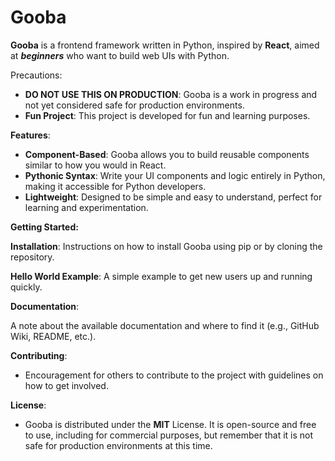 # Gooba
 
**Gooba** is a frontend framework written in Python, inspired by **React**, aimed at ***beginners*** who want to build web UIs with Python.  
  
Precautions:  
 - **DO NOT USE THIS ON PRODUCTION**: Gooba is a work in progress and not yet considered safe for production environments. 
 - **Fun Project**:
   This project is developed for fun and learning purposes.   

**Features**:

 - **Component-Based**: Gooba allows you to build reusable components similar to how you would in React.  
 -  **Pythonic Syntax**: Write your
   UI components and logic entirely in Python, making it accessible for
   Python developers.   
 - **Lightweight**: Designed to be simple and easy    to understand, perfect for learning and experimentation.

**Getting Started:**

 **Installation**: Instructions on how to install Gooba using pip or by cloning the repository. 


**Hello World Example**: A simple example to get new users up and running quickly.  

**Documentation**:  

 A note about the available documentation and where to find it (e.g., GitHub Wiki, README, etc.).  
 
**Contributing**:  
  
 

 - Encouragement for others to contribute to the project with guidelines
   on how to get involved.

  
**License**:  
  
 - Gooba is distributed under the **MIT** License. It is open-source and
   free to use, including for commercial purposes, but remember that it
   is not safe for production environments at this time.
